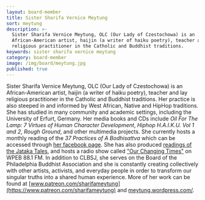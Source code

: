 ```yaml
---
layout: board-member
title: Sister Sharifa Vernice Meytung
sort: meytung
description: >-
  Sister Sharifa Vernice Meytung, OLC (Our Lady of Czestochowa) is an
  African-American artist, haijin (a writer of haiku poetry), teacher and lay
  religious practitioner in the Catholic and Buddhist traditions.
keywords: sister sharifa vernice meytung
category: board-member
image: /img/board/meytung.jpg
published: true
---
```


Sister Sharifa Vernice Meytung, OLC (Our Lady of Czestochowa) is an African-American artist, haijin (a writer of haiku poetry), teacher and lay religious practitioner in the Catholic and Buddhist traditions. Her practice is also steeped in and informed by West African, Native and HipHop traditions. She has studied in many community and academic settings, including the University of Erfurt, Germany. Her media books and CDs include _Oil For The Lamp: 7 Virtues of Human Character Development_, _Hiphop H.A.I.K.U. Vol 1 and 2_, _Rough Ground_, and other multimedia projects. She currently hosts a monthly reading of the _37 Practices of A Bodhisattva_ which can be accessed through [her facebook page](https://www.facebook.com/sistersharifavernicemeytung). She has also produced [readings of the Jataka Tales](https://www.youtube.com/@Legacytrio), and hosts a radio show called ["Our Changing Times"](https://soundcloud.com/ourchangingtimes) on WPEB 88.1 FM. In addition to CLBSJ, she serves on the Board of the Philadelphia Buddhist Association and she is constantly creating collectively with other artists, activists, and everyday people in order to transform our singular truths into a shared human experience. More of her work can be found at [www.patreon.com/sharifameytung](https://www.patreon.com/sharifameytung) and [meytung.wordpress.com/](https://meytung.wordpress.com/).
